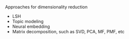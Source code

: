 Approaches for dimensionality reduction

- LSH
- Topic modeling
- Neural embedding
- Matrix decomposition, such as SVD, PCA, MF, PMF, etc
